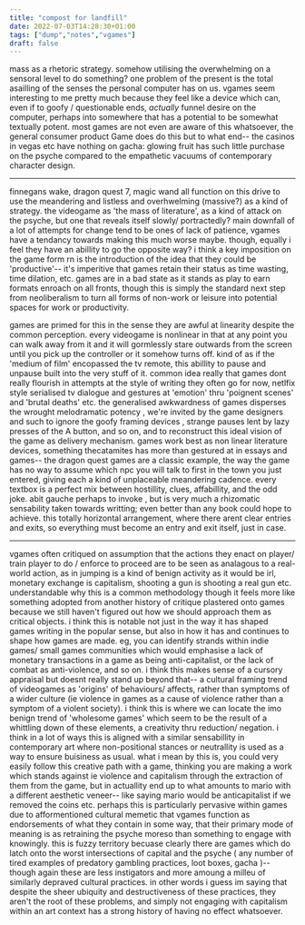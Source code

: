 ```yaml
---
title: "compost for landfill"
date: 2022-07-03T14:28:30+01:00
tags: ["dump","notes","vgames"]
draft: false
---
```


mass as a rhetoric strategy. somehow utilising the overwhelming on a sensoral level to do something? one problem of the present is the total asailling of the senses the personal computer has on us. vgames seem interesting to me pretty much because they feel like a device which can, even if to goofy / questionable ends, *actually* funnel desire on the computer, perhaps into somewhere that has a potential to be somewhat textually potent. most games are not even are aware of this whatsoever, the general consumer product Game does do this but to what end-- the casinos in vegas etc have nothing on gacha: glowing fruit has such little purchase on the psyche compared to the empathetic vacuums of contemporary character design.

---

finnegans wake, dragon quest 7, magic wand all function on this drive to use the meandering and listless and overhwelming (massive?) as a kind of strategy. the videogame as 'the mass of literature', as a kind of attack on the psyche, but one that reveals itself slowly/ portractedly? main downfall of a lot of attempts for change tend to be ones of lack of patience, vgames have a tendancy towards making this much worse maybe. though, equally i feel they have an abillity to go the opposite way? i think a key imposition on the game form rn is the introduction of the idea that they could be 'productive'-- it's imperitive that games retain their status as time wasting, time dilation, etc. games are in a bad state as it stands as play to earn formats enroach on all fronts, though this is simply the standard next step from neoliberalism to turn all forms of non-work or leisure into potential spaces for work or productivity.

games are primed for this in the sense they are awful at linearity despite the common perception. every videogame is nonlinear in that at any point you can walk away from it and it will gormlessly stare outwards from the screen until you pick up the controller or it somehow turns off. kind of as if the 'medium of film' encopassed the tv remote, this abillity to pause and unpause built into the very stuff of it. common idea really that games dont really flourish in attempts at the style of writing they often go for now, netlfix style serialised tv dialogue and gestures at 'emotion' thru 'poignent scenes' and 'brutal deaths' etc. the generalised awkwardness of games disperses the wrought melodramatic potency , we're invited by the game designers and such to ignore the goofy framing devices , strange pauses lent by lazy presses of the A button, and so on, and to reconstruct this ideal vision of the game as delivery mechanism. games work best as non linear literature devices, something thecatamites has more than gestured at in essays and games-- the dragon quest games are a classic example, the way the game has no way to assume which npc you will talk to first in the town you just entered, giving each a kind of unplaceable meandering cadence. every textbox is a perfect mix between hostillity, clues, affabillity, and the odd joke. abit gauche perhaps to invoke , but is very much a rhizomatic sensability taken towards writting; even better than any book could hope to achieve. this totally horizontal arrangement, where there arent clear entries and exits, so everything must become an entry and exit itself, just in case.

---

vgames often critiqued on assumption that the actions they enact on player/ train player to do / enforce to proceed are to be seen as analagous to a real-world action, as in jumping is a kind of benign activity as it would be irl, monetary exchange is capitalism, shooting a gun is shooting a real gun etc. understandable why this is a common methodology though it feels more like something adopted from another history of critique plastered onto games because we still haven't figured out how we should approach them as critical objects. i think this is notable not just in the way it has shaped games writing in the popular sense, but also in how it has and continues to shape how games are made. eg, you can identify strands within indie games/ small games communities which would emphasise a lack of monetary transactions in a game as being anti-capitalist, or the lack of combat as anti-violence, and so on. i think this makes sense of a cursory appraisal but doesnt really stand up beyond that-- a cultural framing trend of videogames as 'origins' of behaviours/ affects, rather than symptoms of a wider culture (ie violence in games as a cause of violence rather than a symptom of a violent society). i think this is where we can locate the imo benign trend of 'wholesome games' which seem to be the result of a whittling down of these elements, a creativity thru reduction/ negation. i think in a lot of ways this is aligned with a similar sensabillity in contemporary art where non-positional stances or neutrallity is used as a way to ensure buisiness as usual. what i mean by this is, you could very easily follow this creative path with a game, thinking you are making a work which stands against ie violence and capitalism through the extraction of them from the game, but in actuallity end up to what amounts to mario with a different aesthetic veneer-- like saying mario would be anticapitalist if we removed the coins etc. perhaps this is particularly pervasive within games due to afformentioned cultural memetic that vgames function as endorsements of what they contain in some way, that their primary mode of meaning is as retraining the psyche moreso than something to engage with knowingly. this is fuzzy territory becuase clearly there are games which do latch onto the worst intersections of capital and the psyche ( any number of tired examples of predatory gambling practices, loot boxes, gacha )-- though again these are less instigators and more amoung a milleu of similarly depraved cultural practices. in other words i guess im saying that despite the sheer ubiquity and destructiveness of these practices, they aren't the root of these problems, and simply not engaging with capitalism within an art context has a strong history of having no effect whatsoever.